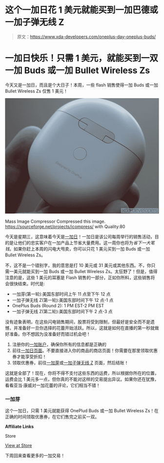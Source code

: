 # 这个一加日花 1 美元就能买到一加巴德或一加子弹无线 Z

> 原文：<https://www.xda-developers.com/oneplus-day-oneplus-buds/>

# 一加日快乐！只需 1 美元，就能买到一双一加 Buds 或一加 Bullet Wireless Zs

今天又是一加日，而且是个大日子！本周，一些 flash 销售使得一加 Buds 或一加 Bullet Wireless Zs 仅售 1 美元！

 <picture>![](img/7478f6641902d054768cb85485efa8a2.png)</picture> 

Mass Image Compressor Compressed this image. https://sourceforge.net/projects/icompress/ with Quality:80

今天是星期三，这意味着今天是[一加日](https://onepluscom.pxf.io/c/2233363/916678/12532?subId1=UUxdaUeUpU30680&subId2=exda&u=https%3A%2F%2Fwww.oneplus.com%2Fevent%2Foneplus-day)！一加日是该公司每周举行的销售活动，目的是让他们的忠实客户在一加产品上节省大量费用。这一周你也将为*省下一大笔钱*。如果你赶上本周的闪电大甩卖，你可以只花 1 美元买到一加 Buds 或一加 Bullet Wireless Zs。

不，这不是一个错别字，我的意思是打 10 美元或 31 美元或其他东西。不，你只需一美元就能买到一加 Buds 或一加 Bullet Wireless Zs。太狂野了！但是，值得注意的是，这些 1 美元的耳塞是 Flash 销售的一部分，正如你所料，这些销售将会很快结束。时代是:

*   一加芽(第一轮):美国东部时间上午 11 点至下午 12 点
*   一加子弹无线 Z(第一轮):美国东部时间下午 12 点-1 点
*   OnePlus Buds (Round 2): 1 PM EST-2 PM EST
*   一加子弹无线 Z(第二轮):美国东部时间下午 2 点-3 点

没有迹象表明，在这些闪电销售期间，股票将受到限制，但最好是安全而不是遗憾，并准备好一旦你选择的花蕾开始活跃。所以，这就是如何在直播的第一秒就做好准备。你不想因为没准备好而错过机会吧！

1.  注册你的[一加账户](https://account.oneplus.com/signup/#/)，确保你所有的信息都是正确的
2.  前往[一加日页面](https://onepluscom.pxf.io/c/2233363/916678/12532?subId1=UUxdaUeUpU30680&subId2=exda&u=https%3A%2F%2Fwww.oneplus.com%2Fevent%2Foneplus-day)。不要直接进入你的商品的商店页面！你需要在那里领取优惠券才能享受折扣！
3.  领取优惠券，前往[一加芽](https://onepluscom.pxf.io/c/2233363/916678/12532?subId1=UUxdaUeUpU30680&subId2=exda&u=https%3A%2F%2Fwww.oneplus.com%2Fproduct%2Foneplus-buds)或[一加子弹无线 Z](https://onepluscom.pxf.io/c/2233363/916678/12532?subId1=UUxdaUeUpU30680&subId2=exda&u=https%3A%2F%2Fwww.oneplus.com%2Fproduct%2Foneplus-bullets-wireless-z) 页面，然后结账！

这就是全部了！现在，你将不得不支付这些东西的运费，所以根据你所在的位置，运费会比 1 美元多一点，但你真的不能对这样的交易提出异议。如果你还在犹豫，看看亚当·康威对一加花蕾的评论，它们相当不错！

### 一加芽

这个一加日，只需 1 美元就能获得 OnePlud Buds 或一加 Bullet Wireless Zs！在正确的时间领取优惠券，在它们售完之前买一双。

**Affiliate Links**

Store

[View at Store](https://onepluscom.pxf.io/c/2233363/916678/12532?subId1=UUxdaUeUpU30680&subId2=exda&u=https%3A%2F%2Fwww.oneplus.com%2Fevent%2Foneplus-day)

下周回来查看更多的一加交易！